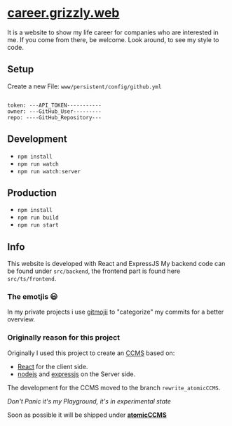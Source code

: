# [career.grizzly.web](http://career.grizzlydotweb.com) 
It is a website to show my life career for companies who are interested in me.
If you come from there, be welcome. Look around, to see my style to code.

## Setup
Create a new File: `www/persistent/config/github.yml`

```

token: ---API_TOKEN-----------
owner: ---GitHub_User---------
repo: ----GitHub_Repository---

```

## Development
- `npm install`
- `npm run watch`
- `npm run watch:server`

## Production
- `npm install`
- `npm run build`
- `npm run start`

## Info
This website is developed with React and ExpressJS
My backend code can be found under `src/backend`, the frontend part is found here `src/ts/frontend`.

### The emotjis :smiley:
In my private projects i use [gitmojii](https://gitmoji.carloscuesta.me/) to "categorize" my commits for a better overview.

### Originally reason for this project
Originally I used this project to create an [CCMS](https://en.wikipedia.org/wiki/Component_content_management_system) based on:
- [React](https://reactjs.org/) for the client side. 
- [nodejs](https://nodejs.org/en/) and [expressjs](http://expressjs.com/de/) on the Server side.

The development for the CCMS moved to the branch `rewrite_atomicCCMS`.

_Don't Panic it's my Playground, it's in experimental state_

Soon as possible it will be shipped under **[atomicCCMS](https://github.com/grizzlydotweb/atomicCCMS)**

